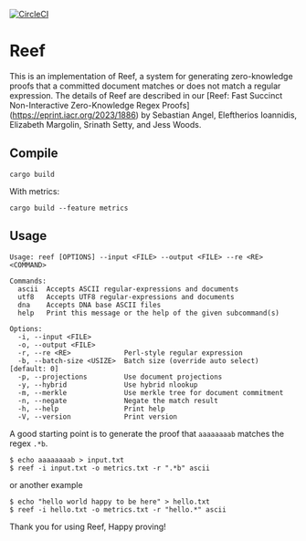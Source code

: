 
[![CircleCI](https://circleci.com/gh/elefthei/rezk.svg?style=svg&circle-token=88c4900395a0fc7ac7d9d63b3186d31c9d840ef2)](https://app.circleci.com/pipelines/github/elefthei/rezk?branch=main&circle-token=88c4900395a0fc7ac7d9d63b3186d31c9d840ef2)

# Reef

This is an implementation of Reef, a system for generating zero-knowledge proofs that a committed document matches or does not match a regular expression.
The details of Reef are described in our [Reef: Fast Succinct Non-Interactive Zero-Knowledge Regex Proofs] (https://eprint.iacr.org/2023/1886) by 
Sebastian Angel, Eleftherios Ioannidis, Elizabeth Margolin, Srinath Setty, and Jess Woods.

## Compile

```
cargo build
```

With metrics:
```
cargo build --feature metrics
```

## Usage

```
Usage: reef [OPTIONS] --input <FILE> --output <FILE> --re <RE> <COMMAND>

Commands:
  ascii  Accepts ASCII regular-expressions and documents
  utf8   Accepts UTF8 regular-expressions and documents
  dna    Accepts DNA base ASCII files
  help   Print this message or the help of the given subcommand(s)

Options:
  -i, --input <FILE>
  -o, --output <FILE>
  -r, --re <RE>             Perl-style regular expression
  -b, --batch-size <USIZE>  Batch size (override auto select) [default: 0]
  -p, --projections         Use document projections
  -y, --hybrid              Use hybrid nlookup
  -m, --merkle              Use merkle tree for document commitment
  -n, --negate              Negate the match result
  -h, --help                Print help
  -V, --version             Print version
```

A good starting point is to generate the proof that `aaaaaaaab` matches the regex `.*b`.

```
$ echo aaaaaaaab > input.txt
$ reef -i input.txt -o metrics.txt -r ".*b" ascii
```

or another example
```
$ echo "hello world happy to be here" > hello.txt
$ reef -i hello.txt -o metrics.txt -r "hello.*" ascii
```

Thank you for using Reef,
Happy proving!
